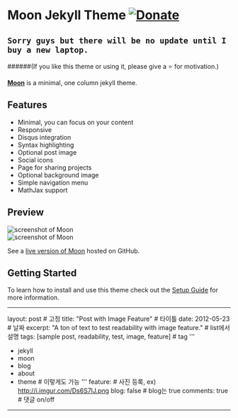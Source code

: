 # Moon Jekyll Theme [![Donate](https://img.shields.io/badge/paypal-donate-blue.svg)](https://www.paypal.me/taylantatli/0usd)  
  
## `Sorry guys but there will be no update until I buy a new laptop.`
    
######(If you like this theme or using it, please give a :star: for motivation.)

**[Moon](https://taylantatli.github.io/Moon)** is a minimal, one column jekyll theme.

## Features
* Minimal, you can focus on your content
* Responsive
* Disqus integration
* Syntax highlighting
* Optional post image
* Social icons
* Page for sharing projects
* Optional background image
* Simple navigation menu
* MathJax support

## Preview

![screenshot of Moon](https://cloud.githubusercontent.com/assets/754514/14509720/61c61058-01d6-11e6-93ab-0918515ecd56.png)    
![screenshot of Moon](https://cloud.githubusercontent.com/assets/754514/14509716/61ac6c8e-01d6-11e6-879f-8308883de790.png)

See a [live version of Moon](https://taylantatli.github.io/Moon) hosted on GitHub.

## Getting Started

To learn how to install and use this theme check out the [Setup Guide](https://taylantatli.github.io/Moon/moon-theme/) for more information.






---
layout: post # 고정
title: "Post with Image Feature" # 타이틀
date: 2012-05-23 # 날짜
excerpt: "A ton of text to test readability with image feature." # list에서 설명
tags: [sample post, readability, test, image, feature] # tag
'''
- jekyll 
- moon
- blog
- about
- theme # 이렇게도 가능
'''
feature: # 사진 등록, ex) http://i.imgur.com/Ds6S7lJ.png
blog: false # blog는 true
comments: true # 댓글 on/off
---